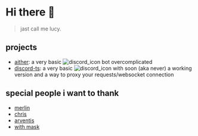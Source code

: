 # Hi there 👋

> jast call me lucy.

## projects

- [aither](https://github.com/JastLucy/aither): a very basic ![discord_icon](https://cdn.discordapp.com/emojis/707593254819856424.png?v=1&size=16) bot overcomplicated
- [discord-ts](https://github.com/JastLucy/jast-discord-js): a very basic ![discord_icon](https://cdn.discordapp.com/emojis/707593254819856424.png?v=1&size=16) with soon (aka never) a working version and a way to proxy your requests/websocket connection



## special people i want to thank

- [merlin](https://github.com/merlinfuchs)
- [chris](https://github.com/ThatLifeofGames)
- [arventis](https://github.com/arventisgontera)
- [with mask](https://github.com/withmask)
